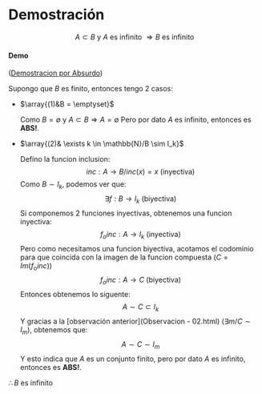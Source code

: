 # Demostración

$$
\text{$A\subset B$ y $A$ es infinito $\Rightarrow B$ es infinito }
$$

#### Demo

(<u>Demostracion por Absurdo</u>)

Supongo que $B$ es finito, entonces tengo 2 casos:

- $\array{(1)&B = \emptyset}$

  Como $B=\emptyset$ y $A\subset B \Rightarrow A = \emptyset$ Pero por dato $A$ es infinito, entonces es **ABS!**.  

- $\array{(2)& \exists k \in \mathbb{N}/B \sim I_k}$

  Defino la funcion inclusion:
  $$
  inc:A\rightarrow B/ inc(x)=x \text{ (inyectiva)}
  $$
  Como $B\sim I_k$, podemos ver que:
  $$
  \exists f:B \rightarrow I_k\text{ (biyectiva)}
  $$
  Si componemos 2 funciones inyectivas, obtenemos una funcion inyectiva:
  $$
  f_oinc:A\rightarrow I_k \text{ (inyectiva)}
  $$
  Pero como necesitamos una funcion biyectiva, acotamos el codominio para que coincida con la imagen de la funcion compuesta ($C= Im(f_oinc)$)
  $$
  f_oinc:A \rightarrow C \text{ (biyectiva)}
  $$
  Entonces obtenemos lo siguente:
  $$
  A \sim C \subset I_k
  $$
  Y gracias a la [observación anterior](Observacion - 02.html) ($\exists m/C \sim I_m$), obtenemos que:
  $$
  A \sim C \sim I_m
  $$
  Y esto indica que $A$ es un conjunto finito, pero por dato $A$ es infinito, entonces es **ABS!**.



$\therefore B$ es infinito 